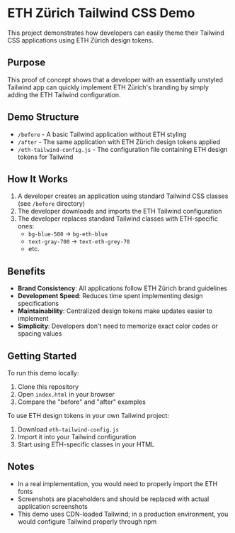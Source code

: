 # ETH Zürich Tailwind CSS Demo

This project demonstrates how developers can easily theme their Tailwind CSS applications using ETH Zürich design tokens.

## Purpose

This proof of concept shows that a developer with an essentially unstyled Tailwind app can quickly implement ETH Zürich's branding by simply adding the ETH Tailwind configuration.

## Demo Structure

- `/before` - A basic Tailwind application without ETH styling
- `/after` - The same application with ETH Zürich design tokens applied
- `/eth-tailwind-config.js` - The configuration file containing ETH design tokens for Tailwind

## How It Works

1. A developer creates an application using standard Tailwind CSS classes (see `/before` directory)
2. The developer downloads and imports the ETH Tailwind configuration
3. The developer replaces standard Tailwind classes with ETH-specific ones:
   - `bg-blue-500` → `bg-eth-blue`
   - `text-gray-700` → `text-eth-grey-70`
   - etc.

## Benefits

- **Brand Consistency**: All applications follow ETH Zürich brand guidelines
- **Development Speed**: Reduces time spent implementing design specifications
- **Maintainability**: Centralized design tokens make updates easier to implement
- **Simplicity**: Developers don't need to memorize exact color codes or spacing values

## Getting Started

To run this demo locally:

1. Clone this repository
2. Open `index.html` in your browser
3. Compare the "before" and "after" examples

To use ETH design tokens in your own Tailwind project:

1. Download `eth-tailwind-config.js`
2. Import it into your Tailwind configuration
3. Start using ETH-specific classes in your HTML

## Notes

- In a real implementation, you would need to properly import the ETH fonts
- Screenshots are placeholders and should be replaced with actual application screenshots
- This demo uses CDN-loaded Tailwind; in a production environment, you would configure Tailwind properly through npm 